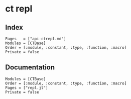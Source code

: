 # ct repl

## Index

```@index
Pages   = ["api-ctrepl.md"]
Modules = [CTBase]
Order = [:module, :constant, :type, :function, :macro]
Private = false
```

## Documentation

```@autodocs
Modules = [CTBase]
Order = [:module, :constant, :type, :function, :macro]
Pages = ["repl.jl"]
Private = false
```
